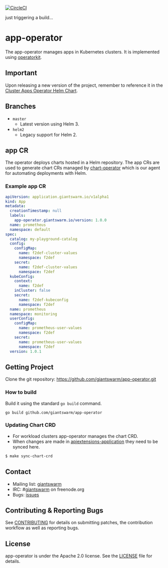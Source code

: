 [![CircleCI](https://dl.circleci.com/status-badge/img/gh/giantswarm/app-operator/tree/master.svg?style=svg)](https://dl.circleci.com/status-badge/redirect/gh/giantswarm/app-operator/tree/master)

just triggering a build...

# app-operator

The app-operator manages apps in Kubernetes clusters. It is implemented
using [operatorkit].

## Important

Upon releasing a new version of the project, remember to reference it in the [Cluster Apps Operator Helm Chart](https://github.com/giantswarm/cluster-apps-operator/blob/28d9692bdff1e1f8a95b948cb91f593a5ec97536/helm/cluster-apps-operator/values.yaml#L3).

## Branches

- `master`
    - Latest version using Helm 3.
- `helm2`
    - Legacy support for Helm 2.

## app CR

The operator deploys charts hosted in a Helm repository. The app CRs are
used to generate chart CRs managed by [chart-operator] which is our agent
for automating deployments with Helm.

### Example app CR

```yaml
apiVersion: application.giantswarm.io/v1alpha1
kind: App
metadata:
  creationTimestamp: null
  labels:
    app-operator.giantswarm.io/version: 1.0.0
  name: prometheus
  namespace: default
spec:
  catalog: my-playground-catalog
  config:
    configMap:
      name: f2def-cluster-values
      namespace: f2def
    secret:
      name: f2def-cluster-values
      namespace: f2def
  kubeConfig:
    context:
      name: f2def
    inCluster: false
    secret:
      name: f2def-kubeconfig
      namespace: f2def
  name: prometheus
  namespace: monitoring
  userConfig:
    configMap:
      name: prometheus-user-values
      namespace: f2def
    secret:
      name: prometheus-user-values
      namespace: f2def
  version: 1.0.1
```

## Getting Project

Clone the git repository: https://github.com/giantswarm/app-operator.git

### How to build

Build it using the standard `go build` command.

```
go build github.com/giantswarm/app-operator
```

### Updating Chart CRD

- For workload clusters app-operator manages the chart CRD.
- When changes are made in [apiextensions-application](https://github.com/giantswarm/apiextensions-application)
they need to be synced here.

```sh
$ make sync-chart-crd
```

## Contact

- Mailing list: [giantswarm](https://groups.google.com/forum/!forum/giantswarm)
- IRC: #[giantswarm](irc://irc.freenode.org:6667/#giantswarm) on freenode.org
- Bugs: [issues](https://github.com/giantswarm/app-operator/issues)

## Contributing & Reporting Bugs

See [CONTRIBUTING](CONTRIBUTING.md) for details on submitting patches, the
contribution workflow as well as reporting bugs.

## License

app-operator is under the Apache 2.0 license. See the [LICENSE](LICENSE) file for
details.



[chart-operator]: https://github.com/giantswarm/chart-operator
[helm]: https://github.com/helm/helm
[operatorkit]: https://github.com/giantswarm/operatorkit
